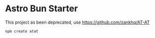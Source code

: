 # Astro Bun Starter

This project as been deprecated, use https://github.com/zankhq/AT-AT 

```bash
npm create atat
```

